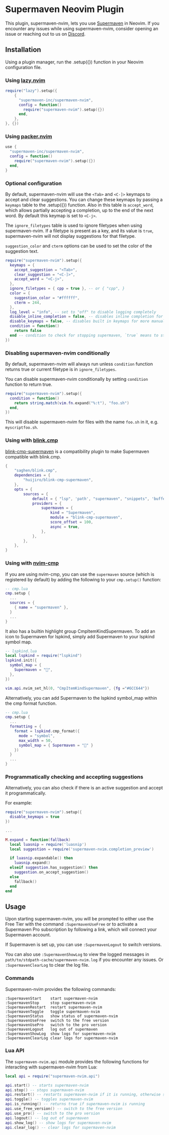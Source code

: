 # Supermaven Neovim Plugin

This plugin, supermaven-nvim, lets you use [Supermaven](https://supermaven.com/) in Neovim. If you encounter any issues while using supermaven-nvim, consider opening an issue or reaching out to us on [Discord](https://discord.com/invite/QQpqBmQH3w).

## Installation

Using a plugin manager, run the .setup({}) function in your Neovim configuration file.

### Using [lazy.nvim](https://github.com/folke/lazy.nvim)

```lua
require("lazy").setup({
    {
      "supermaven-inc/supermaven-nvim",
      config = function()
        require("supermaven-nvim").setup({})
      end,
    },
}, {})
```

### Using [packer.nvim](https://github.com/wbthomason/packer.nvim)

```lua
use {
  "supermaven-inc/supermaven-nvim",
  config = function()
    require("supermaven-nvim").setup({})
  end,
}
```

### Optional configuration

By default, supermaven-nvim will use the `<Tab>` and `<C-]>` keymaps to accept and clear suggestions. You can change these keymaps by passing a `keymaps` table to the .setup({}) function. Also in this table is `accept_word`, which allows partially accepting a completion, up to the end of the next word. By default this keymap is set to `<C-j>`.

The `ignore_filetypes` table is used to ignore filetypes when using supermaven-nvim. If a filetype is present as a key, and its value is `true`, supermaven-nvim will not display suggestions for that filetype.

`suggestion_color` and `cterm` options can be used to set the color of the suggestion text.

```lua
require("supermaven-nvim").setup({
  keymaps = {
    accept_suggestion = "<Tab>",
    clear_suggestion = "<C-]>",
    accept_word = "<C-j>",
  },
  ignore_filetypes = { cpp = true }, -- or { "cpp", }
  color = {
    suggestion_color = "#ffffff",
    cterm = 244,
  },
  log_level = "info", -- set to "off" to disable logging completely
  disable_inline_completion = false, -- disables inline completion for use with cmp
  disable_keymaps = false, -- disables built in keymaps for more manual control
  condition = function()
    return false
  end -- condition to check for stopping supermaven, `true` means to stop supermaven when the condition is true.
})
```

### Disabling supermaven-nvim conditionally

By default, supermaven-nvim will always run unless `condition` function returns true or
current filetype is in `ignore_filetypes`.

You can disable supermaven-nvim conditionally by setting `condition` function to return true.

```lua
require("supermaven-nvim").setup({
  condition = function()
    return string.match(vim.fn.expand("%:t"), "foo.sh")
  end,
})
```

This will disable supermaven-nvim for files with the name `foo.sh` in it, e.g. `myscriptfoo.sh`.

### Using with [blink.cmp](https://github.com/Saghen/blink.cmp)

[blink-cmp-supermaven](https://github.com/Huijiro/blink-cmp-supermaven) is a compatibility plugin to make Supermaven compatible with blink.cmp.

```lua
{
    "saghen/blink.cmp",
    dependencies = {
        "huijiro/blink-cmp-supermaven",
    },
    opts = {
        sources = {
            default = { "lsp", 'path', "supermaven", "snippets", 'buffer' },
            providers = {
                supermaven = {
                    kind = "Supermaven",
                    module = "blink-cmp-supermaven",
                    score_offset = 100,
                    async = true,
                },
            },
        },
    },
}
```

### Using with [nvim-cmp](https://github.com/hrsh7th/nvim-cmp)

If you are using nvim-cmp, you can use the `supermaven` source (which is registered by default) by adding the following to your `cmp.setup()` function:

```lua
-- cmp.lua
cmp.setup {
  ...
  sources = {
    { name = "supermaven" },
  }
  ...
}
```

It also has a builtin highlight group CmpItemKindSupermaven. To add an icon to Supermaven for lspkind, simply add Supermaven to your lspkind symbol map.

```lua
-- lspkind.lua
local lspkind = require("lspkind")
lspkind.init({
  symbol_map = {
    Supermaven = "",
  },
})

vim.api.nvim_set_hl(0, "CmpItemKindSupermaven", {fg ="#6CC644"})
```

Alternatively, you can add Supermaven to the lspkind symbol_map within the cmp format function.

```lua
-- cmp.lua
cmp.setup {
  ...
  formatting = {
    format = lspkind.cmp_format({
      mode = "symbol",
      max_width = 50,
      symbol_map = { Supermaven = "" }
    })
  }
  ...
}
```


### Programmatically checking and accepting suggestions

Alternatively, you can also check if there is an active suggestion and accept it programmatically.

For example:

```lua
require("supermaven-nvim").setup({
  disable_keymaps = true
})

...

M.expand = function(fallback)
  local luasnip = require('luasnip')
  local suggestion = require('supermaven-nvim.completion_preview')

  if luasnip.expandable() then
    luasnip.expand()
  elseif suggestion.has_suggestion() then
    suggestion.on_accept_suggestion()
  else
    fallback()
  end
end
```

## Usage

Upon starting supermaven-nvim, you will be prompted to either use the Free Tier with the command `:SupermavenUseFree` or to activate a Supermaven Pro subscription by following a link, which will connect your Supermaven account.

If Supermaven is set up, you can use `:SupermavenLogout` to switch versions.

You can also use `:SupermavenShowLog` to view the logged messages in `path/to/stdpath-cache/supermaven-nvim.log` if you encounter any issues. Or `:SupermavenClearLog` to clear the log file.

### Commands

Supermaven-nvim provides the following commands:

```
:SupermavenStart    start supermaven-nvim
:SupermavenStop     stop supermaven-nvim
:SupermavenRestart  restart supermaven-nvim
:SupermavenToggle   toggle supermaven-nvim
:SupermavenStatus   show status of supermaven-nvim
:SupermavenUseFree  switch to the free version
:SupermavenUsePro   switch to the pro version
:SupermavenLogout   log out of supermaven
:SupermavenShowLog  show logs for supermaven-nvim
:SupermavenClearLog clear logs for supermaven-nvim
```

### Lua API

The `supermaven-nvim.api` module provides the following functions for interacting with supermaven-nvim from Lua:

```lua
local api = require("supermaven-nvim.api")

api.start() -- starts supermaven-nvim
api.stop() -- stops supermaven-nvim
api.restart() -- restarts supermaven-nvim if it is running, otherwise starts it
api.toggle() -- toggles supermaven-nvim
api.is_running() -- returns true if supermaven-nvim is running
api.use_free_version() -- switch to the free version
api.use_pro() -- switch to the pro version
api.logout() -- log out of supermaven
api.show_log() -- show logs for supermaven-nvim
api.clear_log() -- clear logs for supermaven-nvim
```
